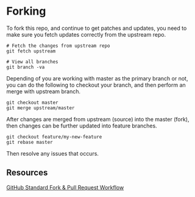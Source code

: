 # Forking

To fork this repo, and continue to get patches and updates, you need to make sure you fetch updates correctly from the upstream repo.

```
# Fetch the changes from upstream repo
git fetch upstream

# View all branches
git branch -va
```

Depending of you are working with master as the primary branch or not, you can do the following to checkout your branch, and then
perform an merge with upstream branch.

```
git checkout master
git merge upstream/master
```


After changes are merged from upstream (source) into the master (fork), then changes can be further updated into feature branches.

```
git checkout feature/my-new-feature
git rebase master
```

Then resolve any issues that occurs.


## Resources

[GitHub Standard Fork & Pull Request Workflow](https://gist.github.com/Chaser324/ce0505fbed06b947d962)
